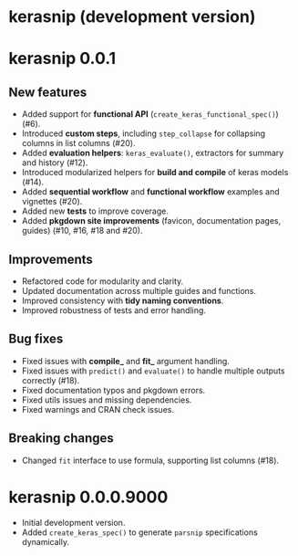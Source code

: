 # kerasnip (development version)

# kerasnip 0.0.1

## New features
* Added support for **functional API** (`create_keras_functional_spec()`) (#6).
* Introduced **custom steps**, including `step_collapse` for collapsing columns in list columns (#20).
* Added **evaluation helpers**: `keras_evaluate()`, extractors for summary and history (#12).
* Introduced modularized helpers for **build and compile** of keras models (#14).
* Added **sequential workflow** and **functional workflow** examples and vignettes (#20).
* Added new **tests** to improve coverage.
* Added **pkgdown site improvements** (favicon, documentation pages, guides) (#10, #16, #18 and #20).

## Improvements
* Refactored code for modularity and clarity.
* Updated documentation across multiple guides and functions.
* Improved consistency with **tidy naming conventions**.
* Improved robustness of tests and error handling.

## Bug fixes
* Fixed issues with **compile_** and **fit_** argument handling.
* Fixed issues with `predict()` and `evaluate()` to handle multiple outputs correctly (#18).
* Fixed documentation typos and pkgdown errors.
* Fixed utils issues and missing dependencies.
* Fixed warnings and CRAN check issues.

## Breaking changes
* Changed `fit` interface to use formula, supporting list columns (#18).

# kerasnip 0.0.0.9000

* Initial development version.
* Added `create_keras_spec()` to generate `parsnip` specifications dynamically.

